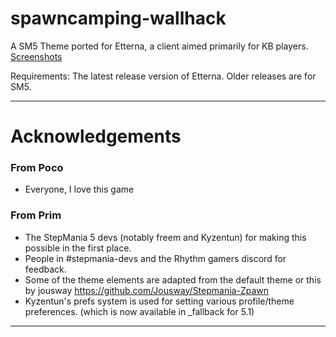﻿# spawncamping-wallhack
A SM5 Theme ported for Etterna, a client aimed primarily for KB players.  
<a href="http://imgur.com/a/RpFvQ" target="_blank">Screenshots</a>

Requirements: The latest release version of Etterna. Older releases are for SM5.

---
# Acknowledgements
### From Poco
* Everyone, I love this game

### From Prim
* The StepMania 5 devs (notably freem and Kyzentun) for making this possible in the first place.
* People in #stepmania-devs and the Rhythm gamers discord for feedback.
* Some of the theme elements are adapted from the default theme or this by jousway https://github.com/Jousway/Stepmania-Zpawn
* Kyzentun's prefs system is used for setting various profile/theme preferences. (which is now available in _fallback for 5.1)
---
